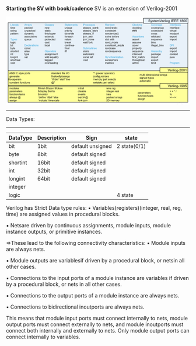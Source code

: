 **Starting the SV with book/cadence**
SV is an extension of Verilog-2001

![](assets/20250204_170844_image.png)

---

Data Types:

---


| DataType | Description | Sign             | state        |
| :--------- | ------------- | ------------------ | -------------- |
| bit      | 1bit        | default unsigned | 2 state(0/1) |
| byte     | 8bit        | default signed   |              |
| shortint | 16bit       | default signed   |              |
| int      | 32bit       | default signed   |              |
| longint  | 64bit       | default signed   |              |
| integer  |             |                  |              |
| logic    |             |                  | 4 state      |

Verilog has Strict Data type rules:
▪ Variables(registers)(integer, real, reg, time) are assigned values in procedural blocks.

▪ Netsare driven by continuous assignments, module inputs, module instance outputs, or primitive instances.


=>These lead to the following connectivity characteristics:
▪ Module inputs are always nets.

▪ Module outputs are variablesif driven by a procedural block, or netsin all other cases.

▪ Connections to the input ports of a module instance are variables if driven by a procedural block, or nets in all other cases.

▪ Connections to the output ports of a module instance are always nets.

▪ Connections to bidirectional inoutports are always nets.

This means that module input ports must connect internally to nets, module output ports must connect
externally to nets, and module inoutports must connect both internally and externally to nets. Only
module output ports can connect internally to variables.
